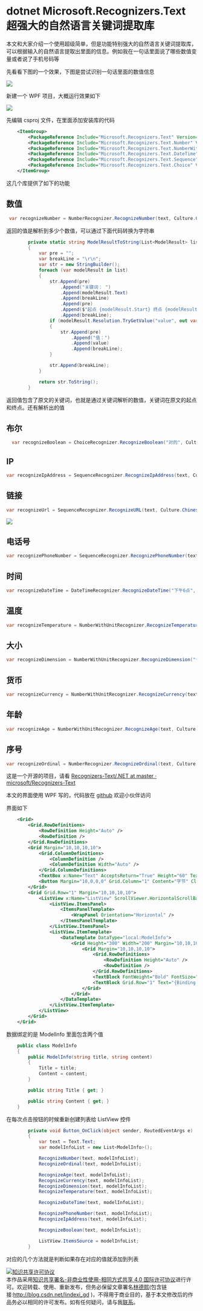 
# dotnet Microsoft.Recognizers.Text 超强大的自然语言关键词提取库

本文和大家介绍一个使用超级简单，但是功能特别强大的自然语言关键词提取库，可以根据输入的自然语言提取出里面的信息。例如我在一句话里面说了哪些数值变量或者说了手机号码等

<!--more-->


<!-- CreateTime:5/23/2020 5:29:01 PM -->



先看看下图的一个效果，下图是尝试识别一句话里面的数值信息

<!-- ![](image/dotnet Microsoft.Recognizers.Text 超强大的自然语言关键词提取库/dotnet Microsoft.Recognizers.Text 超强大的自然语言关键词提取库0.png) -->

![](http://image.acmx.xyz/lindexi%2F20205231731176970.jpg)

新建一个 WPF 项目，大概运行效果如下

<!-- ![](image/dotnet Microsoft.Recognizers.Text 超强大的自然语言关键词提取库/dotnet Microsoft.Recognizers.Text 超强大的自然语言关键词提取库1.png) -->

![](http://image.acmx.xyz/lindexi%2F2020523191408384.jpg)

先编辑 csproj 文件，在里面添加安装库的代码

```xml
    <ItemGroup>
        <PackageReference Include="Microsoft.Recognizers.Text" Version="1.3.2"></PackageReference>
        <PackageReference Include="Microsoft.Recognizers.Text.Number" Version="1.3.2"></PackageReference>
        <PackageReference Include="Microsoft.Recognizers.Text.NumberWithUnit" Version="1.3.2"></PackageReference>
        <PackageReference Include="Microsoft.Recognizers.Text.DateTime" Version="1.3.2"></PackageReference>
        <PackageReference Include="Microsoft.Recognizers.Text.Sequence" Version="1.3.2"></PackageReference>
        <PackageReference Include="Microsoft.Recognizers.Text.Choice" Version="1.3.2"></PackageReference>
    </ItemGroup>
```

这几个库提供了如下的功能

## 数值

```csharp
 var recognizeNumber = NumberRecognizer.RecognizeNumber(text, Culture.Chinese);
```

返回的值是解析到多少个数值，可以通过下面代码转换为字符串

```csharp
        private static string ModelResultToString(List<ModelResult> list)
        {
            var pre = "";
            var breakLine = "\r\n";
            var str = new StringBuilder();
            foreach (var modelResult in list)
            {
                str.Append(pre)
                    .Append("关键词： ")
                    .Append(modelResult.Text)
                    .Append(breakLine)
                    .Append(pre)
                    .Append($"起点 {modelResult.Start} 终点 {modelResult.End}")
                    .Append(breakLine);
                if (modelResult.Resolution.TryGetValue("value", out var value))
                {
                    str.Append(pre)
                        .Append("值：")
                        .Append(value)
                        .Append(breakLine);
                }

                str.Append(breakLine);
            }

            return str.ToString();
        }
```

返回值包含了原文的关键词，也就是通过关键词解析的数值，关键词在原文的起点和终点。还有解析出的值

## 布尔

```csharp
  var recognizeBoolean = ChoiceRecognizer.RecognizeBoolean("对的", Culture.Chinese);
```

## IP

```csharp
var recognizeIpAddress = SequenceRecognizer.RecognizeIpAddress(text, Culture.Chinese);
```

## 链接

```csharp
var recognizeUrl = SequenceRecognizer.RecognizeURL(text, Culture.Chinese);
```

<!-- ![](image/dotnet Microsoft.Recognizers.Text 超强大的自然语言关键词提取库/dotnet Microsoft.Recognizers.Text 超强大的自然语言关键词提取库2.png) -->

![](http://image.acmx.xyz/lindexi%2F20207311417384291.jpg)

## 电话号

```csharp
var recognizePhoneNumber = SequenceRecognizer.RecognizePhoneNumber(text, Culture.Chinese);
```

## 时间

```csharp
var recognizeDateTime = DateTimeRecognizer.RecognizeDateTime("下午6点", Culture.Chinese);
```

## 温度

```csharp
var recognizeTemperature = NumberWithUnitRecognizer.RecognizeTemperature("十度", Culture.Chinese);
```

## 大小

```csharp
var recognizeDimension = NumberWithUnitRecognizer.RecognizeDimension("十米", Culture.Chinese);
```

## 货币

```csharp
var recognizeCurrency = NumberWithUnitRecognizer.RecognizeCurrency(text, Culture.Chinese);
```

## 年龄

```csharp
var recognizeAge = NumberWithUnitRecognizer.RecognizeAge(text, Culture.Chinese);
```

## 序号

```csharp
var recognizeOrdinal = NumberRecognizer.RecognizeOrdinal(text, Culture.Chinese);
```

这是一个开源的项目，请看 [Recognizers-Text/.NET at master · microsoft/Recognizers-Text](https://github.com/microsoft/Recognizers-Text/tree/master/.NET )

本文的界面使用 WPF 写的，代码放在 [github](https://github.com/lindexi/lindexi_gd/tree/9ff7e5fd2029099f852972664e32731aea9130cc/DairqeldejuDawyewheawelbehe) 欢迎小伙伴访问

界面如下

```xml
    <Grid>
        <Grid.RowDefinitions>
            <RowDefinition Height="Auto" />
            <RowDefinition />
        </Grid.RowDefinitions>
        <Grid Margin="10,10,10,10">
            <Grid.ColumnDefinitions>
                <ColumnDefinition />
                <ColumnDefinition Width="Auto" />
            </Grid.ColumnDefinitions>
            <TextBox x:Name="Text" AcceptsReturn="True" Height="60" TextWrapping="Wrap" />
            <Button Margin="10,0,0,0" Grid.Column="1" Content="字节" Click="Button_OnClick" />
        </Grid>
        <Grid Grid.Row="1" Margin="10,10,10,10">
            <ListView x:Name="ListView" ScrollViewer.HorizontalScrollBarVisibility="Disabled">
                <ListView.ItemsPanel>
                    <ItemsPanelTemplate>
                        <WrapPanel Orientation="Horizontal" />
                    </ItemsPanelTemplate>
                </ListView.ItemsPanel>
                <ListView.ItemTemplate>
                    <DataTemplate DataType="local:ModelInfo">
                        <Grid Height="300" Width="200" Margin="10,10,10,10" Background="#C6C6C6">
                            <Grid Margin="10,10,10,10">
                                <Grid.RowDefinitions>
                                    <RowDefinition Height="Auto" />
                                    <RowDefinition />
                                </Grid.RowDefinitions>
                                <TextBlock FontWeight="Bold" FontSize="30" Text="{Binding Title}" />
                                <TextBlock Grid.Row="1" Text="{Binding Content}" TextWrapping="Wrap" />
                            </Grid>
                        </Grid>
                    </DataTemplate>
                </ListView.ItemTemplate>
            </ListView>
        </Grid>
    </Grid>
```

数据绑定的是 ModelInfo 里面包含两个值

```csharp
    public class ModelInfo
    {
        public ModelInfo(string title, string content)
        {
            Title = title;
            Content = content;
        }

        public string Title { get; }

        public string Content { get; }
    }
```

在每次点击按钮的时候重新创建列表给 ListView 控件

```csharp
        private void Button_OnClick(object sender, RoutedEventArgs e)
        {
            var text = Text.Text;
            var modelInfoList = new List<ModelInfo>();

            RecognizeNumber(text, modelInfoList);
            RecognizeOrdinal(text, modelInfoList);

            RecognizeAge(text, modelInfoList);
            RecognizeCurrency(text, modelInfoList);
            RecognizeDimension(text, modelInfoList);
            RecognizeTemperature(text, modelInfoList);

            RecognizeDateTime(text, modelInfoList);

            RecognizePhoneNumber(text, modelInfoList);
            RecognizeIpAddress(text, modelInfoList);

            RecognizeBoolean(text, modelInfoList);

            ListView.ItemsSource = modelInfoList;
        }
```

对应的几个方法就是判断如果存在对应的值就添加到列表





<a rel="license" href="http://creativecommons.org/licenses/by-nc-sa/4.0/"><img alt="知识共享许可协议" style="border-width:0" src="https://licensebuttons.net/l/by-nc-sa/4.0/88x31.png" /></a><br />本作品采用<a rel="license" href="http://creativecommons.org/licenses/by-nc-sa/4.0/">知识共享署名-非商业性使用-相同方式共享 4.0 国际许可协议</a>进行许可。欢迎转载、使用、重新发布，但务必保留文章署名[林德熙](http://blog.csdn.net/lindexi_gd)(包含链接:http://blog.csdn.net/lindexi_gd )，不得用于商业目的，基于本文修改后的作品务必以相同的许可发布。如有任何疑问，请与我[联系](mailto:lindexi_gd@163.com)。